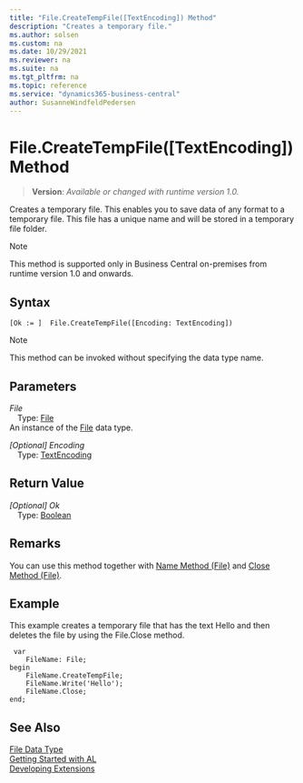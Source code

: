 ```yaml
---
title: "File.CreateTempFile([TextEncoding]) Method"
description: "Creates a temporary file."
ms.author: solsen
ms.custom: na
ms.date: 10/29/2021
ms.reviewer: na
ms.suite: na
ms.tgt_pltfrm: na
ms.topic: reference
ms.service: "dynamics365-business-central"
author: SusanneWindfeldPedersen
---
```

[//]: # (START>DO_NOT_EDIT)
[//]: # (IMPORTANT:Do not edit any of the content between here and the END>DO_NOT_EDIT.)
[//]: # (Any modifications should be made in the .xml files in the ModernDev repo.)
# File.CreateTempFile([TextEncoding]) Method
> **Version**: _Available or changed with runtime version 1.0._

Creates a temporary file. This enables you to save data of any format to a temporary file. This file has a unique name and will be stored in a temporary file folder.

> [!NOTE]
> This method is supported only in Business Central on-premises from runtime version 1.0 and onwards.

## Syntax
```AL
[Ok := ]  File.CreateTempFile([Encoding: TextEncoding])
```
> [!NOTE]
> This method can be invoked without specifying the data type name.
## Parameters
*File*  
&emsp;Type: [File](file-data-type.md)  
An instance of the [File](file-data-type.md) data type.  

*[Optional] Encoding*  
&emsp;Type: [TextEncoding](../textencoding/textencoding-option.md)  
  


## Return Value
*[Optional] Ok*  
&emsp;Type: [Boolean](../boolean/boolean-data-type.md)  



[//]: # (IMPORTANT: END>DO_NOT_EDIT)

## Remarks

You can use this method together with [Name Method \(File\)](../../methods-auto/file/file-name-method.md) and [Close Method \(File\)](../../methods-auto/file/file-close-method.md).  
  
## Example  

This example creates a temporary file that has the text Hello and then deletes the file by using the File.Close method.

```al
 var
    FileName: File;
begin
    FileName.CreateTempFile;  
    FileName.Write('Hello');  
    FileName.Close; 
end;
```  
  
## See Also
[File Data Type](file-data-type.md)  
[Getting Started with AL](../../devenv-get-started.md)  
[Developing Extensions](../../devenv-dev-overview.md)